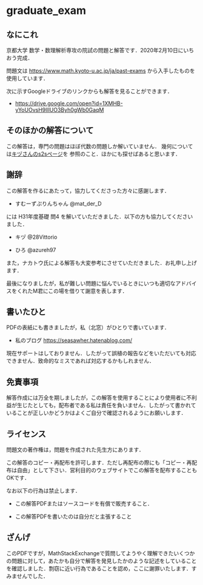 # graduate_exam

## なにこれ
京都大学 数学・数理解析専攻の院試の問題と解答です．2020年2月10日にいちおう完成．

問題文は
https://www.math.kyoto-u.ac.jp/ja/past-exams
から入手したものを使用しています．

次に示すGoogleドライブのリンクからも解答を見ることができます．

* https://drive.google.com/open?id=1XMHB-yYoUOvsH9IllUO3Byh0gWb0GaqM

## そのほかの解答について
この解答は，専門の問題はほぼ代数の問題しか解いていません．
幾何については[キヅさんのs2sページ](http://s2s.undefin.net/wiki/?%E6%9C%A8%E6%B4%A5)を
参照のこと．ほかにも探せばあると思います．


## 謝辞 
この解答を作るにあたって，協力してくださった方々に感謝します．

- すむーずぷりんちゃん @mat_der_D　

には H31年度基礎 問4 を解いていただきました．以下の方も協力してくださいました．

- キヅ @28Vittorio　

- ひろ @azureh97

また，ナカトウ氏による解答も大変参考にさせていただきました．お礼申し上げます．

最後になりましたが，私が難しい問題に悩んでいるときにいつも適切なアドバイスをくれたM君にこの場を借りて謝意を表します．


## 書いたひと
PDFの表紙にも書きましたが，私（北窓）がひとりで書いています．

- 私のブログ https://seasawher.hatenablog.com/

現在サポートはしておりません．したがって誤植の報告などをいただいても対応できません．致命的なミスであれば対応するかもしれません．

## 免責事項
解答作成には万全を期しましたが，この解答を使用することにより使用者に不利益が生じたとしても，配布者である私は責任を負いません．したがって書かれていることが正しいかどうかはよくご自分で確認されるようにお願いします．

## ライセンス

問題文の著作権は，問題を作成された先生方にあります．

この解答のコピー・再配布を許可します．ただし再配布の際にも「コピー・再配布は自由」として下さい．営利目的のウェブサイトでこの解答を配布することもOKです．

なお以下の行為は禁止します．

* この解答PDFまたはソースコードを有償で販売すること．

* この解答PDFを書いたのは自分だと主張すること

## ざんげ
このPDFですが，MathStackExchangeで質問してようやく理解できたいくつかの問題に対して，あたかも自分で解答を発見したかのような記述をしていることを確認しました．剽窃に近い行為であることを認め，ここに謝罪いたします．すみませんでした．


